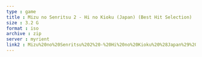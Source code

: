 ```yaml
---
type : game
title : Mizu no Senritsu 2 - Hi no Kioku (Japan) (Best Hit Selection)
size : 3.2 G
format : iso
archive : zip
server : myrient
link2 : Mizu%20no%20Senritsu%202%20-%20Hi%20no%20Kioku%20%28Japan%29%20%28Best%20Hit%20Selection%29
---
```

